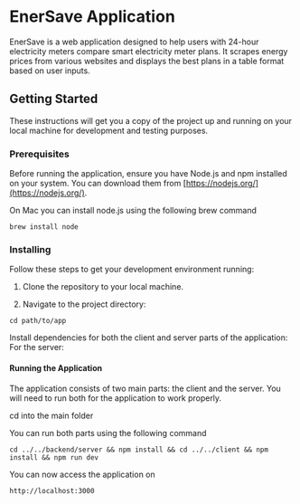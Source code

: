 # EnerSave Application

EnerSave is a web application designed to help users with 24-hour electricity meters compare smart electricity meter plans. It scrapes energy prices from various websites and displays the best plans in a table format based on user inputs.

## Getting Started

These instructions will get you a copy of the project up and running on your local machine for development and testing purposes.

### Prerequisites

Before running the application, ensure you have Node.js and npm installed on your system. You can download them from [https://nodejs.org/](https://nodejs.org/).

On Mac you can install node.js using the following brew command

```brew install node```

### Installing

Follow these steps to get your development environment running:

1. Clone the repository to your local machine.

2. Navigate to the project directory:


```cd path/to/app```


Install dependencies for both the client and server parts of the application:
For the server:

#### Running the Application
The application consists of two main parts: the client and the server. You will need to run both for the application to work properly.

cd into the main folder

You can run both parts using the following command


```cd ../../backend/server && npm install && cd ../../client && npm install && npm run dev```

You can now access the application on


```http://localhost:3000```
